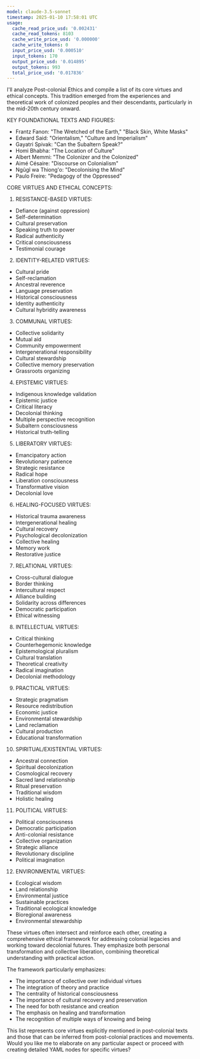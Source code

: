 ```yaml
---
model: claude-3.5-sonnet
timestamp: 2025-01-10 17:58:01 UTC
usage:
  cache_read_price_usd: '0.002431'
  cache_read_tokens: 8103
  cache_write_price_usd: '0.000000'
  cache_write_tokens: 0
  input_price_usd: '0.000510'
  input_tokens: 170
  output_price_usd: '0.014895'
  output_tokens: 993
  total_price_usd: '0.017836'
---
```


I'll analyze Post-colonial Ethics and compile a list of its core virtues and ethical concepts. This tradition emerged from the experiences and theoretical work of colonized peoples and their descendants, particularly in the mid-20th century onward.

KEY FOUNDATIONAL TEXTS AND FIGURES:
- Frantz Fanon: "The Wretched of the Earth," "Black Skin, White Masks"
- Edward Said: "Orientalism," "Culture and Imperialism"
- Gayatri Spivak: "Can the Subaltern Speak?"
- Homi Bhabha: "The Location of Culture"
- Albert Memmi: "The Colonizer and the Colonized"
- Aimé Césaire: "Discourse on Colonialism"
- Ngũgĩ wa Thiong'o: "Decolonising the Mind"
- Paulo Freire: "Pedagogy of the Oppressed"

CORE VIRTUES AND ETHICAL CONCEPTS:

1. RESISTANCE-BASED VIRTUES:
- Defiance (against oppression)
- Self-determination
- Cultural preservation
- Speaking truth to power
- Radical authenticity
- Critical consciousness
- Testimonial courage

2. IDENTITY-RELATED VIRTUES:
- Cultural pride
- Self-reclamation
- Ancestral reverence
- Language preservation
- Historical consciousness
- Identity authenticity
- Cultural hybridity awareness

3. COMMUNAL VIRTUES:
- Collective solidarity
- Mutual aid
- Community empowerment
- Intergenerational responsibility
- Cultural stewardship
- Collective memory preservation
- Grassroots organizing

4. EPISTEMIC VIRTUES:
- Indigenous knowledge validation
- Epistemic justice
- Critical literacy
- Decolonial thinking
- Multiple perspective recognition
- Subaltern consciousness
- Historical truth-telling

5. LIBERATORY VIRTUES:
- Emancipatory action
- Revolutionary patience
- Strategic resistance
- Radical hope
- Liberation consciousness
- Transformative vision
- Decolonial love

6. HEALING-FOCUSED VIRTUES:
- Historical trauma awareness
- Intergenerational healing
- Cultural recovery
- Psychological decolonization
- Collective healing
- Memory work
- Restorative justice

7. RELATIONAL VIRTUES:
- Cross-cultural dialogue
- Border thinking
- Intercultural respect
- Alliance building
- Solidarity across differences
- Democratic participation
- Ethical witnessing

8. INTELLECTUAL VIRTUES:
- Critical thinking
- Counterhegemonic knowledge
- Epistemological pluralism
- Cultural translation
- Theoretical creativity
- Radical imagination
- Decolonial methodology

9. PRACTICAL VIRTUES:
- Strategic pragmatism
- Resource redistribution
- Economic justice
- Environmental stewardship
- Land reclamation
- Cultural production
- Educational transformation

10. SPIRITUAL/EXISTENTIAL VIRTUES:
- Ancestral connection
- Spiritual decolonization
- Cosmological recovery
- Sacred land relationship
- Ritual preservation
- Traditional wisdom
- Holistic healing

11. POLITICAL VIRTUES:
- Political consciousness
- Democratic participation
- Anti-colonial resistance
- Collective organization
- Strategic alliance
- Revolutionary discipline
- Political imagination

12. ENVIRONMENTAL VIRTUES:
- Ecological wisdom
- Land relationship
- Environmental justice
- Sustainable practices
- Traditional ecological knowledge
- Bioregional awareness
- Environmental stewardship

These virtues often intersect and reinforce each other, creating a comprehensive ethical framework for addressing colonial legacies and working toward decolonial futures. They emphasize both personal transformation and collective liberation, combining theoretical understanding with practical action.

The framework particularly emphasizes:
- The importance of collective over individual virtues
- The integration of theory and practice
- The centrality of historical consciousness
- The importance of cultural recovery and preservation
- The need for both resistance and creation
- The emphasis on healing and transformation
- The recognition of multiple ways of knowing and being

This list represents core virtues explicitly mentioned in post-colonial texts and those that can be inferred from post-colonial practices and movements. Would you like me to elaborate on any particular aspect or proceed with creating detailed YAML nodes for specific virtues?